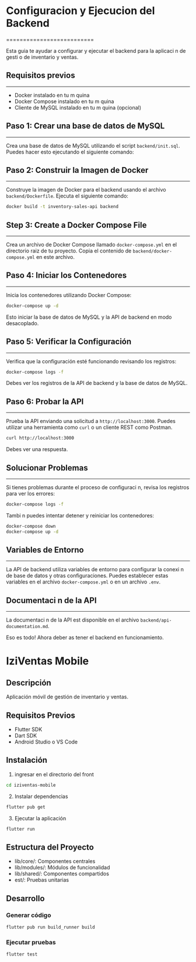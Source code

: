 
# Configuracion y Ejecucion del Backend
==========================

Esta guia te ayudar  a configurar y ejecutar el backend para la aplicaci n de gesti o de inventario y ventas.

## Requisitos previos
---------------

* Docker instalado en tu m quina
* Docker Compose instalado en tu m quina
* Cliente de MySQL instalado en tu m quina (opcional)

## Paso 1: Crear una base de datos de MySQL
---------------------------------

Crea una base de datos de MySQL utilizando el script `backend/init.sql`. Puedes hacer esto ejecutando el siguiente comando:

## Paso 2: Construir la Imagen de Docker
------------------------------

Construye la imagen de Docker para el backend usando el archivo `backend/Dockerfile`. Ejecuta el siguiente comando:

```bash
docker build -t inventory-sales-api backend
```

## Step 3: Create a Docker Compose File
--------------------------------------

Crea un archivo de Docker Compose llamado `docker-compose.yml` en el directorio raiz de tu proyecto. Copia el contenido de `backend/docker-compose.yml` en este archivo.

## Paso 4: Iniciar los Contenedores
-----------------------------

Inicia los contenedores utilizando Docker Compose:

```bash
docker-compose up -d
```

Esto iniciar  la base de datos de MySQL y la API de backend en modo desacoplado.

## Paso 5: Verificar la Configuración
-------------------------

Verifica que la configuración esté funcionando revisando los registros:

```bash
docker-compose logs -f
```

Debes ver los registros de la API de backend y la base de datos de MySQL.

## Paso 6: Probar la API
---------------------

Prueba la API enviando una solicitud a `http://localhost:3000`. Puedes utilizar una herramienta como `curl` o un cliente REST como Postman.

```bash
curl http://localhost:3000
```
Debes ver una respuesta.

## Solucionar Problemas
--------------------

Si tienes problemas durante el proceso de configuraci n, revisa los registros para ver los errores:

```bash
docker-compose logs -f
```

Tambi n puedes intentar detener y reiniciar los contenedores:

```bash
docker-compose down
docker-compose up -d
```

## Variables de Entorno
-----------------------

La API de backend utiliza variables de entorno para configurar la conexi n de base de datos y otras configuraciones. Puedes establecer estas variables en el archivo `docker-compose.yml` o en un archivo `.env`.

## Documentaci n de la API
-------------------

La documentaci n de la API est  disponible en el archivo `backend/api-documentation.md`.

Eso es todo! Ahora deber as tener el backend en funcionamiento.



# IziVentas Mobile

## Descripción
Aplicación móvil de gestión de inventario y ventas.

## Requisitos Previos
- Flutter SDK
- Dart SDK
- Android Studio o VS Code

## Instalación

1. ingresar en el directorio del front
```bash
cd iziventas-mobile
```

2. Instalar dependencias
```bash
flutter pub get
```

3. Ejecutar la aplicación
```bash
flutter run
```

## Estructura del Proyecto
- lib/core/: Componentes centrales
- lib/modules/: Módulos de funcionalidad
- lib/shared/: Componentes compartidos
- 	est/: Pruebas unitarias

## Desarrollo

### Generar código
```bash
flutter pub run build_runner build
```

### Ejecutar pruebas
```bash
flutter test
```



